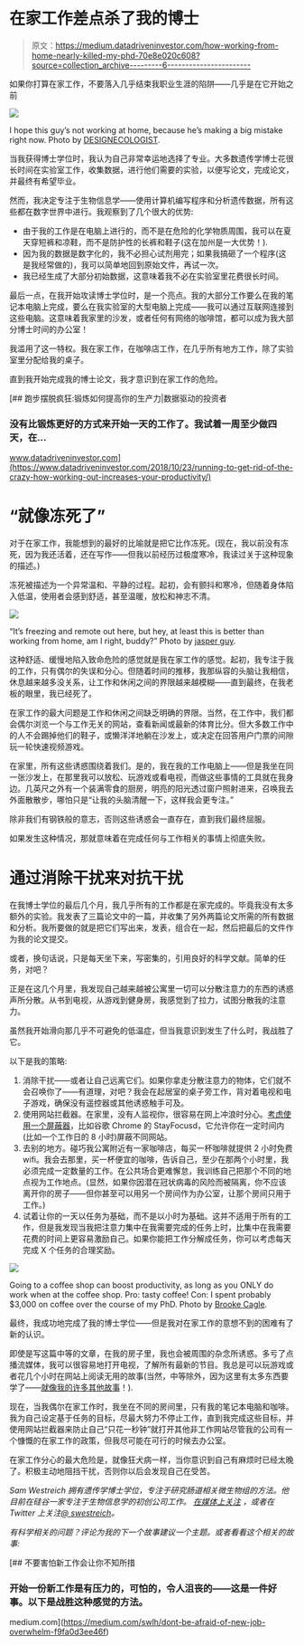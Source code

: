 # 在家工作差点杀了我的博士

> 原文：<https://medium.datadriveninvestor.com/how-working-from-home-nearly-killed-my-phd-70e8e020c608?source=collection_archive---------6----------------------->

如果你打算在家工作，不要落入几乎结束我职业生涯的陷阱——几乎是在它开始之前

![](img/2637c2ec8eaf6802b0ea5bb319227931.png)

I hope this guy’s not working at home, because he’s making a big mistake right now. Photo by [DESIGNECOLOGIST](https://unsplash.com/@designecologist?utm_source=medium&utm_medium=referral).

当我获得博士学位时，我认为自己非常幸运地选择了专业。大多数遗传学博士花很长时间在实验室工作，收集数据，进行他们需要的实验，以便写论文，完成论文，并最终有希望毕业。

然而，我决定专注于生物信息学——使用计算机编写程序和分析遗传数据，所有这些都在数字世界中进行。我观察到了几个很大的优势:

*   由于我的工作是在电脑上进行的，而不是在危险的化学物质周围，我可以在夏天穿短裤和凉鞋，而不是防护性的长裤和鞋子(这在加州是一大优势！).
*   因为我的数据是数字化的，我不必担心试剂用完；如果我搞砸了一个程序(这是我经常做的)，我可以简单地回到原始文件，再试一次。
*   我已经生成了大部分初始数据，这意味着我不必在实验室里花费很长时间。

最后一点，在我开始攻读博士学位时，是一个亮点。我的大部分工作要么在我的笔记本电脑上完成，要么在我实验室的大型电脑上完成——我可以通过互联网连接到这些电脑。这意味着我家里的沙发，或者任何有网络的咖啡馆，都可以成为我大部分博士时间的办公室！

我滥用了这一特权。我在家工作，在咖啡店工作，在几乎所有地方工作，除了实验室里分配给我的桌子。

直到我开始完成我的博士论文，我才意识到在家工作的危险。

[](https://www.datadriveninvestor.com/2018/10/23/running-to-get-rid-of-the-crazy-how-working-out-increases-your-productivity/) [## 跑步摆脱疯狂:锻炼如何提高你的生产力|数据驱动的投资者

### 没有比锻炼更好的方式来开始一天的工作了。我试着一周至少做四天，在…

www.datadriveninvestor.com](https://www.datadriveninvestor.com/2018/10/23/running-to-get-rid-of-the-crazy-how-working-out-increases-your-productivity/) 

# “就像冻死了”

对于在家工作，我能想到的最好的比喻就是把它比作冻死。(现在，我以前没有冻死，因为我还活着，还在写作——但我以前经历过极度寒冷，我读过关于这种现象的描述。)

冻死被描述为一个异常温和、平静的过程。起初，会有颤抖和寒冷，但随着身体陷入低温，使用者会感到舒适，甚至温暖，放松和神志不清。

![](img/c84ac518386b20b4504907b39b5fe402.png)

“It’s freezing and remote out here, but hey, at least this is better than working from home, am I right, buddy?” Photo by [jasper guy](https://unsplash.com/@jasperguy?utm_source=medium&utm_medium=referral).

这种舒适、缓慢地陷入致命危险的感觉就是我在家工作的感觉。起初，我专注于我的工作，只有偶尔的失误和分心。但随着时间的推移，我那纵容的头脑让我相信，休息越来越多没关系，让工作和休闲之间的界限越来越模糊——直到最终，在我老板的眼里，我已经死了。

在家工作的最大问题是工作和休闲之间缺乏明确的界限。当然，在工作中，我们都会偶尔浏览一个与工作无关的网站，查看新闻或最新的体育比分。但大多数工作中的人不会踢掉他们的鞋子，或懒洋洋地躺在沙发上，或决定在回答用户门票的间隙玩一轮快速视频游戏。

在家里，所有这些诱惑围绕着我们。是的，我在我的工作电脑上——但是我坐在同一张沙发上，在那里我可以放松、玩游戏或看电视，而做这些事情的工具就在我身边。几英尺之外有一个装满零食的厨房，明亮的阳光透过窗户照射进来，召唤我去外面散散步，哪怕只是“让我的头脑清醒一下，这样我会更专注。”

除非我们有钢铁般的意志，否则这些诱惑会一直存在，直到我们最终屈服。

如果发生这种情况，那就意味着在完成任何与工作相关的事情上彻底失败。

# 通过消除干扰来对抗干扰

在我博士学位的最后几个月，我几乎所有的工作都是在家完成的。毕竟我没有太多额外的实验。我发表了三篇论文中的一篇，并收集了另外两篇论文所需的所有数据和分析。我所要做的就是把它们写出来，发表，组合在一起，然后把最后的文件作为我的论文提交。

或者，换句话说，只是每天坐下来，写密集的，引用良好的科学文献。简单的任务，对吧？

正是在这几个月里，我发现自己越来越被公寓里一切可以分散注意力的东西的诱惑声所分散。从书到电视，从游戏到健身房，我感觉到了拉力，试图分散我的注意力。

虽然我开始滑向那几乎不可避免的低温症，但当我意识到发生了什么时，我战胜了它。

以下是我的策略:

1.  消除干扰——或者让自己远离它们。如果你拿走分散注意力的物体，它们就不会召唤你了——有道理，对吧？我会在起居室的桌子旁工作，背对着电视和电子游戏，确保没有遥控器或其他诱惑触手可及。
2.  使用网站拦截器。在家里，没有人监视你，很容易在网上冲浪时分心。[考虑使用一个屏蔽器](https://freedom.to/blog/8-website-blockers-for-studying-productivity-focus/)，比如谷歌 Chrome 的 StayFocusd，它允许你在一定时间内(比如一个工作日的 8 小时)屏蔽不同网站。
3.  去别的地方。碰巧我公寓附近有一家咖啡店，每买一杯咖啡就提供 2 小时免费 wifi。我会去那里，买一杯便宜的咖啡，告诉自己，至少在那两个小时里，我必须完成一定数量的工作。在公共场合更难懈怠，我训练自己把那个不同的地点视为工作地点。(显然，如果你因潜在冠状病毒的风险而被隔离，你不应该离开你的房子——但你甚至可以用另一个房间作为办公室，让那个房间只用于工作。)
4.  试着让你的一天以任务为基础，而不是以小时为基础。这并不适用于所有的工作，但是我发现当我把注意力集中在我需要完成的任务上时，比集中在我需要花费的时间上更容易激励自己。如果你能把工作分解成任务，你可以考虑每天完成 X 个任务的合理奖励。

![](img/b6f7a107a6b833961e8be72ee4eb5c12.png)

Going to a coffee shop can boost productivity, as long as you ONLY do work when at the coffee shop. Pro: tasty coffee! Con: I spent probably $3,000 on coffee over the course of my PhD. Photo by [Brooke Cagle](https://unsplash.com/@brookecagle?utm_source=medium&utm_medium=referral).

最终，我成功地完成了我的博士学位——但是我对在家工作的意想不到的困难有了新的认识。

即使是写这篇中等的文章，在我的房子里，我也会被周围的杂念所诱惑。多亏了点播流媒体，我可以很容易地打开电视，了解所有最新的节目。我总是可以玩游戏或者花几个小时在网站上阅读无用的故事(当然，中等除外，因为这里有太多东西要学了——[就像我的许多其他故事](https://medium.com/@westwise)！).

现在，当我偶尔在家工作时，我坐在不同的房间里，只有我的笔记本电脑和咖啡。我为自己设定基于任务的目标，尽最大努力不停止工作，直到我完成这些目标，并使用网站拦截器来防止自己“只花一秒钟”就打开其他非工作网站尽管我的公司有一个慷慨的在家工作的政策，但我尽可能在可行的时候去办公室。

在家工作分心的最大危险是，就像狂犬病一样，当你意识到自己有麻烦时已经太晚了。积极主动地阻挡干扰，否则你以后会发现自己在受苦。

*Sam Westreich 拥有遗传学博士学位，专注于研究肠道相关微生物组的方法。他目前在硅谷一家专注于生物信息学的初创公司工作。* [*在媒体上关注*](https://medium.com/@westwise) *，或者在 Twitter 上关注*[*@ swestreich*](https://twitter.com/swestreich?source=post_page---------------------------)*。*

*有科学相关的问题？评论为我的下一个故事建议一个主题。或者看看这个相关的故事:*

[](https://medium.com/swlh/dont-be-afraid-of-new-job-overwhelm-f9fa0d3ee46f) [## 不要害怕新工作会让你不知所措

### 开始一份新工作是有压力的，可怕的，令人沮丧的——这是一件好事。以下是战胜这种感觉的方法。

medium.com](https://medium.com/swlh/dont-be-afraid-of-new-job-overwhelm-f9fa0d3ee46f)
